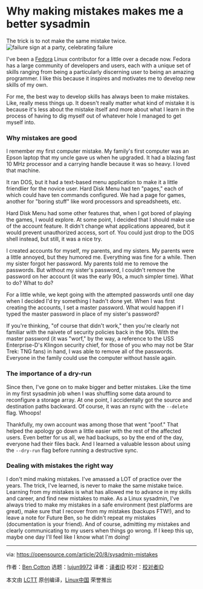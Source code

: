[#]: collector: (lujun9972)
[#]: translator: ( )
[#]: reviewer: ( )
[#]: publisher: ( )
[#]: url: ( )
[#]: subject: (Why making mistakes makes me a better sysadmin)
[#]: via: (https://opensource.com/article/20/8/sysadmin-mistakes)
[#]: author: (Ben Cotton https://opensource.com/users/bcotton)

Why making mistakes makes me a better sysadmin
======
The trick is to not make the same mistake twice.
![failure sign at a party, celebrating failure][1]

I've been a [Fedora][2] Linux contributor for a little over a decade now. Fedora has a large community of developers and users, each with a unique set of skills ranging from being a particularly discerning user to being an amazing programmer. I like this because it inspires and motivates me to develop new skills of my own.

For me, the best way to develop skills has always been to make mistakes. Like, really mess things up. It doesn't really matter what kind of mistake it is because it's less about the mistake itself and more about what I learn in the process of having to dig myself out of whatever hole I managed to get myself into.

### Why mistakes are good

I remember my first computer mistake. My family's first computer was an Epson laptop that my uncle gave us when he upgraded. It had a blazing fast 10 MHz processor and a carrying handle because it was so heavy. I loved that machine.

It ran DOS, but it had a text-based menu application to make it a little friendlier for the novice user. Hard Disk Menu had ten "pages," each of which could have ten commands configured. We had a page for games, another for "boring stuff" like word processors and spreadsheets, etc.

Hard Disk Menu had some other features that, when I got bored of playing the games, I would explore. At some point, I decided that I should make use of the account feature. It didn't change what applications appeared, but it would prevent unauthorized access, sort of. You could just drop to the DOS shell instead, but still, it was a nice try.

I created accounts for myself, my parents, and my sisters. My parents were a little annoyed, but they humored me. Everything was fine for a while. Then my sister forgot her password. My parents told me to remove the passwords. But without my sister's password, I couldn't remove the password on her account (it was the early 90s, a much simpler time). What to do? What to do?

For a little while, we kept going with the attempted passwords until one day when I decided I'd try something I hadn't done yet. When I was first creating the accounts, I set a master password. What would happen if I typed the master password in place of my sister's password?

If you're thinking, "of course that didn't work," then you're clearly not familiar with the naivete of security policies back in the 90s. With the master password (it was "worf," by the way, a reference to the USS Enterprise-D's Klingon security chief, for those of you who may not be Star Trek: TNG fans) in hand, I was able to remove all of the passwords. Everyone in the family could use the computer without hassle again.

### The importance of a dry-run

Since then, I've gone on to make bigger and better mistakes. Like the time in my first sysadmin job when I was shuffling some data around to reconfigure a storage array. At one point, I accidentally got the source and destination paths backward. Of course, it was an rsync with the `--delete` flag. Whoops!

Thankfully, my own account was among those that went "poof." That helped the apology go down a little easier with the rest of the affected users. Even better for us all, we had backups, so by the end of the day, everyone had their files back. And I learned a valuable lesson about using the `--dry-run` flag before running a destructive sync.

### Dealing with mistakes the right way

I don't mind making mistakes. I've amassed a LOT of practice over the years. The trick, I've learned, is never to make the same mistake twice. Learning from my mistakes is what has allowed me to advance in my skills and career, and find new mistakes to make. As a Linux sysadmin, I've always tried to make my mistakes in a safe environment (test platforms are great), make sure that I recover from my mistakes (backups FTW!), and to leave a note for Future Ben, so he didn't repeat my mistakes (documentation is your friend). And of course, admitting my mistakes and clearly communicating to my users when things go wrong. If I keep this up, maybe one day I'll feel like I know what I'm doing!

--------------------------------------------------------------------------------

via: https://opensource.com/article/20/8/sysadmin-mistakes

作者：[Ben Cotton][a]
选题：[lujun9972][b]
译者：[译者ID](https://github.com/译者ID)
校对：[校对者ID](https://github.com/校对者ID)

本文由 [LCTT](https://github.com/LCTT/TranslateProject) 原创编译，[Linux中国](https://linux.cn/) 荣誉推出

[a]: https://opensource.com/users/bcotton
[b]: https://github.com/lujun9972
[1]: https://opensource.com/sites/default/files/styles/image-full-size/public/lead-images/fail_failure_celebrate.png?itok=LbvDAEZF (failure sign at a party, celebrating failure)
[2]: http://getfedora.org
